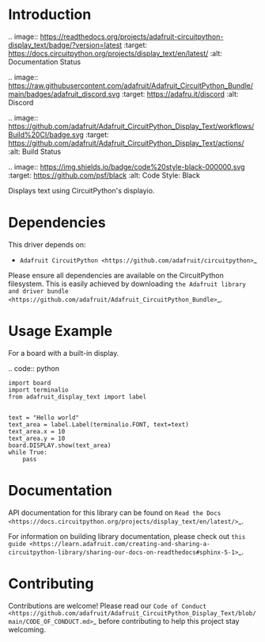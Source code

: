 Introduction
============

.. image:: https://readthedocs.org/projects/adafruit-circuitpython-display_text/badge/?version=latest
    :target: https://docs.circuitpython.org/projects/display_text/en/latest/
    :alt: Documentation Status

.. image:: https://raw.githubusercontent.com/adafruit/Adafruit_CircuitPython_Bundle/main/badges/adafruit_discord.svg
    :target: https://adafru.it/discord
    :alt: Discord

.. image:: https://github.com/adafruit/Adafruit_CircuitPython_Display_Text/workflows/Build%20CI/badge.svg
    :target: https://github.com/adafruit/Adafruit_CircuitPython_Display_Text/actions/
    :alt: Build Status

.. image:: https://img.shields.io/badge/code%20style-black-000000.svg
    :target: https://github.com/psf/black
    :alt: Code Style: Black

Displays text using CircuitPython's displayio.

Dependencies
=============
This driver depends on:

* `Adafruit CircuitPython <https://github.com/adafruit/circuitpython>`_

Please ensure all dependencies are available on the CircuitPython filesystem.
This is easily achieved by downloading
`the Adafruit library and driver bundle <https://github.com/adafruit/Adafruit_CircuitPython_Bundle>`_.

Usage Example
=============

For a board with a built-in display.

.. code:: python

    import board
    import terminalio
    from adafruit_display_text import label


    text = "Hello world"
    text_area = label.Label(terminalio.FONT, text=text)
    text_area.x = 10
    text_area.y = 10
    board.DISPLAY.show(text_area)
    while True:
        pass


Documentation
=============

API documentation for this library can be found on `Read the Docs <https://docs.circuitpython.org/projects/display_text/en/latest/>`_.

For information on building library documentation, please check out `this guide <https://learn.adafruit.com/creating-and-sharing-a-circuitpython-library/sharing-our-docs-on-readthedocs#sphinx-5-1>`_.

Contributing
============

Contributions are welcome! Please read our `Code of Conduct
<https://github.com/adafruit/Adafruit_CircuitPython_Display_Text/blob/main/CODE_OF_CONDUCT.md>`_
before contributing to help this project stay welcoming.
